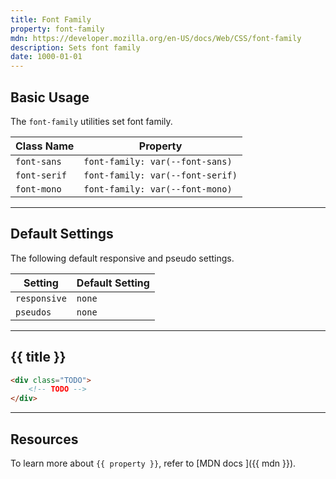 ```yaml
---
title: Font Family
property: font-family
mdn: https://developer.mozilla.org/en-US/docs/Web/CSS/font-family
description: Sets font family
date: 1000-01-01
---
```


## Basic Usage

The `font-family` utilities set font family.

| Class Name   | Property                         |
| ------------ | -------------------------------- |
| `font-sans`  | `font-family: var(--font-sans)`  |
| `font-serif` | `font-family: var(--font-serif)` |
| `font-mono`  | `font-family: var(--font-mono)`  |

---

## Default Settings

The following default responsive and pseudo settings.

| Setting      | Default Setting |
| ------------ | --------------- |
| `responsive` | `none`          |
| `pseudos`    | `none`          |

---

## {{ title }}

<div class="bg-silver-200 p-20 h-256 radius-md flex flex-wrap align-content-center">
  <!-- ... -->
</div>

```html
<div class="TODO">
	<!-- TODO -->
</div>
```

---

## Resources

To learn more about `{{ property }}`, refer to [MDN docs <i class="far fa-external-link ml-6"></i>]({{ mdn }}).
